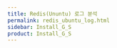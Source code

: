 ```yaml
---
title: Redis(Ununtu) 로그 분석
permalink: redis_ubuntu_log.html
sidebar: Install_G_S
product: Install_G_S
---
```

